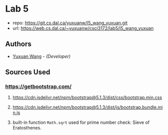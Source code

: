 # Lab 5

* repo: <https://git.cs.dal.ca/yuxuanw/l5_wang_yuxuan.git>
* url: <https://web.cs.dal.ca/~yuxuanw/csci3172/lab5/l5_wang_yuxuan>

## Authors

* [Yuxuan Wang](yx703587@dal.ca) - *(Developer)*

## Sources Used

### <https://getbootstrap.com/>

1. <https://cdn.jsdelivr.net/npm/bootstrap@5.1.3/dist/css/bootstrap.min.css>

2. <https://cdn.jsdelivr.net/npm/bootstrap@5.1.3/dist/js/bootstrap.bundle.min.js>

3. built-in function ```Math.sqrt``` used for prime number check:  Sieve of Eratosthenes.
